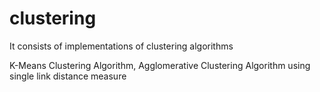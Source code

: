 # clustering
It consists of implementations of clustering algorithms

K-Means Clustering Algorithm, 
Agglomerative Clustering Algorithm using single link distance measure
